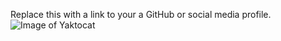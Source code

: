 Replace this with a link to your a GitHub or social media profile. ![Image of Yaktocat](https://octodex.github.com/images/yaktocat.png)
